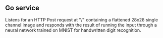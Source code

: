 ## Go service
Listens for an HTTP Post request at "/" containing a flattened 28x28 single channel image and responds with the result of running the input through a neural network trained on MNIST for handwritten digit recognition.

